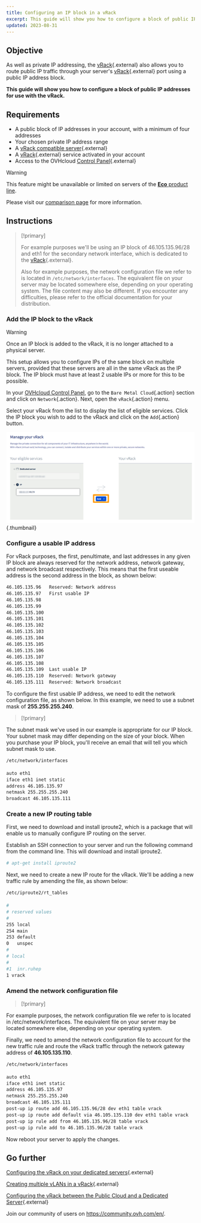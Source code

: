 ```yaml
---
title: Configuring an IP block in a vRack
excerpt: This guide will show you how to configure a block of public IP addresses for use with the vRack.
updated: 2023-08-31
---
```


## Objective

As well as private IP addressing, the [vRack](https://www.ovh.com.au/solutions/vrack/){.external} also allows you to route public IP traffic through your server's [vRack](https://www.ovh.com.au/solutions/vrack/){.external} port using a public IP address block.

**This guide will show you how to configure a block of public IP addresses for use with the vRack.**

## Requirements

- A public block of IP addresses in your account, with a minimum of four addresses
- Your chosen private IP address range
- A [vRack compatible server](https://www.ovh.com.au/dedicated-servers/){.external}
- A [vRack](https://www.ovh.com.au/solutions/vrack/){.external} service activated in your account
- Access to the OVHcloud [Control Panel](https://ca.ovh.com/auth/?action=gotomanager&from=https://www.ovh.com.au/&ovhSubsidiary=au){.external}

> [!warning]
> This feature might be unavailable or limited on servers of the [**Eco** product line](https://eco.ovhcloud.com/en-au/about/).
>
> Please visit our [comparison page](https://eco.ovhcloud.com/en-au/compare/) for more information.

## Instructions

> [!primary]
>
> For example purposes we'll be using an IP block of 46.105.135.96/28 and eth1 for the secondary network interface, which is dedicated to the [vRack](https://www.ovh.co.uk/solutions/vrack/){.external}.
> 
> Also for example purposes, the network configuration file we refer to is located in `/etc/network/interfaces`. The equivalent file on your server may be located somewhere else, depending on your operating system. The file content may also be different. If you encounter any difficulties, please refer to the official documentation for your distribution.

### Add the IP block to the vRack

> [!warning]
>
> Once an IP block is added to the vRack, it is no longer attached to a physical server.
>
> This setup allows you to configure IPs of the same block on multiple servers, provided that these servers are all in the same vRack as the IP block. The IP block must have at least 2 usable IPs or more for this to be possible.
>

In your [OVHcloud Control Panel](https://ca.ovh.com/auth/?action=gotomanager&from=https://www.ovh.com.au/&ovhSubsidiary=au), go to the `Bare Metal Cloud`{.action} section and click on `Network`{.action}. Next, open the `vRack`{.action} menu.

Select your vRack from the list to display the list of eligible services. Click the IP block you wish to add to the vRack and click on the `Add`{.action} button.

![vrack](images/addIPblock.png){.thumbnail}

### Configure a usable IP address

For vRack purposes, the first, penultimate, and last addresses in any given IP block are always reserved for the network address, network gateway, and network broadcast respectively. This means that the first useable address is the second address in the block, as shown below:

```sh
46.105.135.96   Reserved: Network address
46.105.135.97   First usable IP
46.105.135.98
46.105.135.99
46.105.135.100
46.105.135.101
46.105.135.102
46.105.135.103
46.105.135.104
46.105.135.105
46.105.135.106
46.105.135.107
46.105.135.108
46.105.135.109  Last usable IP
46.105.135.110  Reserved: Network gateway
46.105.135.111  Reserved: Network broadcast
```

To configure the first usable IP address, we need to edit the network configuration file, as shown below. In this example, we need to use a subnet mask of **255.255.255.240**.

> [!primary]
>
The subnet mask we've used in our example is appropriate for our IP block. Your subnet mask may differ depending on the size of your block. When you purchase your IP block, you'll receive an email that will tell you which subnet mask to use.
>


```sh
/etc/network/interfaces

auto eth1
iface eth1 inet static
address 46.105.135.97
netmask 255.255.255.240
broadcast 46.105.135.111
```
### Create a new IP routing table

First, we need to download and install iproute2, which is a package that will enable us to manually configure IP routing on the server.

Establish an SSH connection to your server and run the following command from the command line. This will download and install iproute2.

```sh
# apt-get install iproute2
```

Next, we need to create a new IP route for the vRack. We'll be adding a new traffic rule by amending the file, as shown below:

```sh
/etc/iproute2/rt_tables

#
# reserved values
#
255	local
254	main
253	default
0	unspec
#
# local
#
#1	inr.ruhep
1 vrack
```

### Amend the network configuration file

> [!primary]
>
For example purposes, the network configuration file we refer to is located in /etc/network/interfaces. The equivalent file on your server may be located somewhere else, depending on your operating system.
>


Finally, we need to amend the network configuration file to account for the new traffic rule and route the vRack traffic through the network gateway address of **46.105.135.110**.

```sh
/etc/network/interfaces

auto eth1
iface eth1 inet static
address 46.105.135.97
netmask 255.255.255.240
broadcast 46.105.135.111
post-up ip route add 46.105.135.96/28 dev eth1 table vrack
post-up ip route add default via 46.105.135.110 dev eth1 table vrack
post-up ip rule add from 46.105.135.96/28 table vrack
post-up ip rule add to 46.105.135.96/28 table vrack
```

Now reboot your server to apply the changes.

## Go further

[Configuring the vRack on your dedicated servers](/pages/cloud/dedicated/vrack_configuring_on_dedicated_server){.external}

[Creating multiple vLANs in a vRack](/pages/cloud/dedicated/creating-multiple-vlans-in-a-vrack){.external}

[Configuring the vRack between the Public Cloud and a Dedicated Server](/pages/cloud/dedicated/configuring-the-vrack-between-the-public-cloud-and-a-dedicated-server){.external}

Join our community of users on <https://community.ovh.com/en/>.
